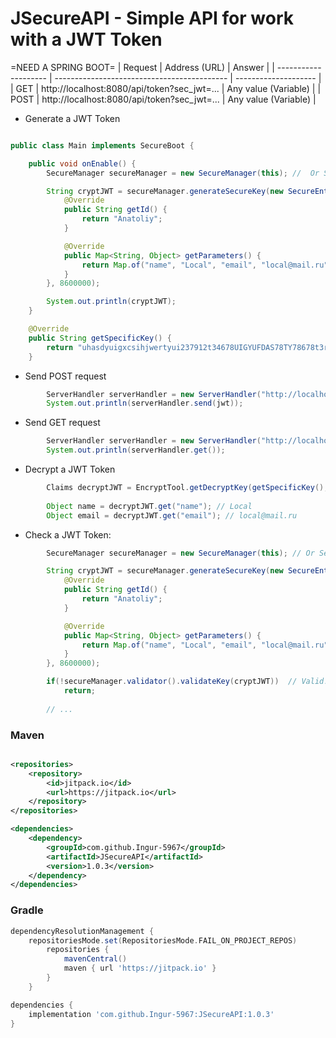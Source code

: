 # JSecureAPI - Simple API for work with a JWT Token

=NEED A SPRING BOOT=
| Request              | Address (URL)                               | Answer		    |
| -------------------- | ------------------------------------------- | -------------------- |
| GET                  | http://localhost:8080/api/token?sec_jwt=... | Any value (Variable) |
| POST                 | http://localhost:8080/api/token?sec_jwt=... | Any value (Variable) |


- Generate a JWT Token

```java

public class Main implements SecureBoot {

    public void onEnable() {
        SecureManager secureManager = new SecureManager(this); //  Or SecureManager secureManager = new SecureManager(Main.class);

        String cryptJWT = secureManager.generateSecureKey(new SecureEntity() {
            @Override
            public String getId() {
                return "Anatoliy";
            }

            @Override
            public Map<String, Object> getParameters() {
                return Map.of("name", "Local", "email", "local@mail.ru");
            }
        }, 8600000);

        System.out.println(cryptJWT);
    }

    @Override
    public String getSpecificKey() {
        return "uhasdyuigxcsihjwertyui237912t34678UIGYUFDAS78TY78678t3rghuasdsjgurhjndftdyuig"; // (length * 8) >= 256 or (length * 8) >= 384 or (length * 8) >= 512
    }

```

- Send POST request

```java
        ServerHandler serverHandler = new ServerHandler("http://localhost:8080/api/token?jwt=...");
        System.out.println(serverHandler.send(jwt));
```

- Send GET request

```java
        ServerHandler serverHandler = new ServerHandler("http://localhost:8080/api/token?jwt=...");
        System.out.println(serverHandler.get());
```

- Decrypt a JWT Token

```java
        Claims decryptJWT = EncryptTool.getDecryptKey(getSpecificKey(), cryptJWT);
        
        Object name = decryptJWT.get("name"); // Local
        Object email = decryptJWT.get("email"); // local@mail.ru
```

- Check a JWT Token:

```java
        SecureManager secureManager = new SecureManager(this); // Or SecureManager secureManager = new SecureManager(Main.class);

        String cryptJWT = secureManager.generateSecureKey(new SecureEntity() {
            @Override
            public String getId() {
                return "Anatoliy";
            }

            @Override
            public Map<String, Object> getParameters() {
                return Map.of("name", "Local", "email", "local@mail.ru");
            }
        }, 8600000);

        if(!secureManager.validator().validateKey(cryptJWT))  // Valid!
            return;
        
        // ...
```

### Maven

```xml

<repositories>
	<repository>
		<id>jitpack.io</id>
		<url>https://jitpack.io</url>
	</repository>
</repositories>

<dependencies>
	<dependency>
	    <groupId>com.github.Ingur-5967</groupId>
	    <artifactId>JSecureAPI</artifactId>
	    <version>1.0.3</version>
	</dependency>
</dependencies>
```

### Gradle

```groovy
dependencyResolutionManagement {
	repositoriesMode.set(RepositoriesMode.FAIL_ON_PROJECT_REPOS)
		repositories {
			mavenCentral()
			maven { url 'https://jitpack.io' }
		}
	}

dependencies {
	implementation 'com.github.Ingur-5967:JSecureAPI:1.0.3'
}
```


